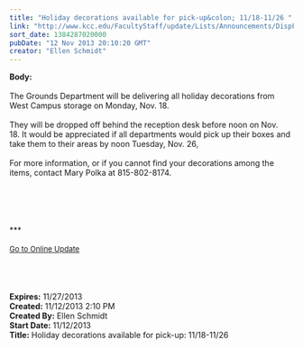 ```yaml
---
title: "Holiday decorations available for pick-up&colon; 11/18-11/26 "
link: "http://www.kcc.edu/FacultyStaff/update/Lists/Announcements/DispForm.aspx?ID=1322"
sort_date: 1384287020000
pubDate: "12 Nov 2013 20:10:20 GMT"
creator: "Ellen Schmidt"
---
```


<div><b>Body:</b> <div class="ExternalClass531A169CC8034D99B4EB6B939658EC0B">
<div><br />The Grounds Department will be delivering all holiday decorations from West Campus storage on Monday, Nov. 18. </div>
<div> </div>
<div>They will be dropped off behind the reception desk before noon on Nov. 18. It would be appreciated if all departments would pick up their boxes and take them to their areas by noon Tuesday, Nov. 26,</div>
<div> </div>
<div>For more information, or if you cannot find your decorations among the items, contact Mary Polka at 815-802-8174.</div>
<div> </div>
<div> </div>
<div> </div>
<div> </div>
<div>
<div>
<div><br />
<div></div>
<div>
<div></div>
<div>***</div>
<div> </div>
<div></div>
<div></div>
<div></div>
<div></div>
<div></div>
<div></div>
<div></div>
<div></div>
<div>
<div><font size="2"></font></div>
<div><font size="2"></font></div>
<div><font size="2"><a href="/FacultyStaff/update/Pages/dailyupdate.aspx">Go to Online Update</a></font></div>
<div></div>
<div><font size="2"></font></div></div></div></div>
<div></div>
<div></div>
<div></div><br /></div>
<div> </div></div>
<div><br /> </div></div></div>
<div><b>Expires:</b> 11/27/2013</div>
<div><b>Created:</b> 11/12/2013 2:10 PM</div>
<div><b>Created By:</b> Ellen Schmidt</div>
<div><b>Start Date:</b> 11/12/2013</div>
<div><b>Title:</b> Holiday decorations available for pick-up: 11/18-11/26 </div>

